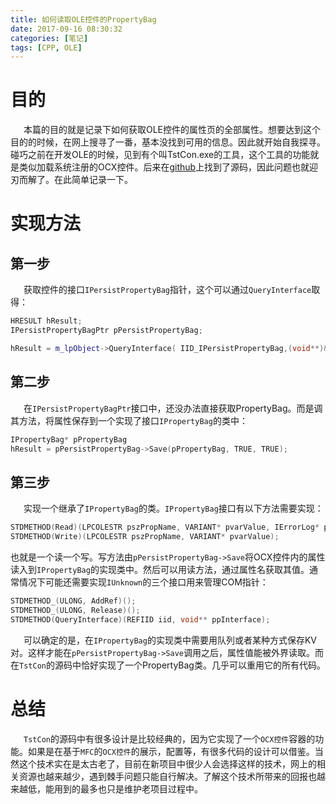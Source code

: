 ```yaml
---
title: 如何读取OLE控件的PropertyBag
date: 2017-09-16 08:30:32
categories: [笔记]
tags: [CPP, OLE]
---
```


# 目的
&ensp;&ensp;&ensp;本篇的目的就是记录下如何获取OLE控件的属性页的全部属性。想要达到这个目的的时候，在网上搜寻了一番，基本没找到可用的信息。因此就开始自我探寻。碰巧之前在开发OLE的时候，见到有个叫TstCon.exe的工具，这个工具的功能就是类似加载系统注册的OCX控件。后来在[github](https://github.com/Microsoft/VCSamples)上找到了源码，因此问题也就迎刃而解了。在此简单记录一下。

# 实现方法

## 第一步
&ensp;&ensp;&ensp;获取控件的接口`IPersistPropertyBag`指针，这个可以通过`QueryInterface`取得：
```cpp
HRESULT hResult;
IPersistPropertyBagPtr pPersistPropertyBag;

hResult = m_lpObject->QueryInterface( IID_IPersistPropertyBag,(void**)&pPersistPropertyBag );
```

## 第二步
&ensp;&ensp;&ensp;在`IPersistPropertyBagPtr`接口中，还没办法直接获取PropertyBag。而是调其方法，将属性保存到一个实现了接口`IPropertyBag`的类中：
```cpp
IPropertyBag* pPropertyBag
hResult = pPersistPropertyBag->Save(pPropertyBag, TRUE, TRUE);
```

## 第三步
&ensp;&ensp;&ensp;实现一个继承了`IPropertyBag`的类。`IPropertyBag`接口有以下方法需要实现：
```cpp
STDMETHOD(Read)(LPCOLESTR pszPropName, VARIANT* pvarValue, IErrorLog* pErrorLog);
STDMETHOD(Write)(LPCOLESTR pszPropName, VARIANT* pvarValue);
```

也就是一个读一个写。写方法由`pPersistPropertyBag->Save`将OCX控件内的属性读入到`IPropertyBag`的实现类中。然后可以用读方法，通过属性名获取其值。通常情况下可能还需要实现`IUnknown`的三个接口用来管理COM指针：
```cpp
STDMETHOD_(ULONG, AddRef)();
STDMETHOD_(ULONG, Release)();
STDMETHOD(QueryInterface)(REFIID iid, void** ppInterface);
```

&ensp;&ensp;&ensp;可以确定的是，在`IPropertyBag`的实现类中需要用队列或者某种方式保存KV对。这样才能在`pPersistPropertyBag->Save`调用之后，属性值能被外界读取。而在`TstCon`的源码中恰好实现了一个PropertyBag类。几乎可以重用它的所有代码。

# 总结
&ensp;&ensp;&ensp;`TstCon`的源码中有很多设计是比较经典的，因为它实现了一个`OCX控件`容器的功能。如果是在基于`MFC`的`OCX控件`的展示，配置等，有很多代码的设计可以借鉴。当然这个技术实在是太古老了，目前在新项目中很少人会选择这样的技术，网上的相关资源也越来越少，遇到棘手问题只能自行解决。了解这个技术所带来的回报也越来越低，能用到的最多也只是维护老项目过程中。